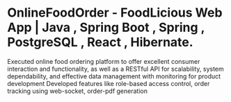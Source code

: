 # OnlineFoodOrder - FoodLicious Web App | Java , Spring Boot , Spring , PostgreSQL , React , Hibernate.

Executed online food ordering platform to offer excellent consumer interaction and functionality, as well as a RESTful
API for scalability, system dependability, and effective data management with monitoring for product development
Developed features like role-based access control, order tracking using web-socket, order-pdf generation
